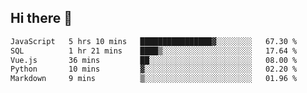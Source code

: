 ## Hi there 👋

<!--START_SECTION:waka-->

```txt
JavaScript   5 hrs 10 mins   ████████████████▓░░░░░░░░   67.30 %
SQL          1 hr 21 mins    ████▒░░░░░░░░░░░░░░░░░░░░   17.64 %
Vue.js       36 mins         ██░░░░░░░░░░░░░░░░░░░░░░░   08.00 %
Python       10 mins         ▓░░░░░░░░░░░░░░░░░░░░░░░░   02.20 %
Markdown     9 mins          ▒░░░░░░░░░░░░░░░░░░░░░░░░   01.96 %
```

<!--END_SECTION:waka-->

<!--
**taylor475/taylor475** is a ✨ _special_ ✨ repository because its `README.md` (this file) appears on your GitHub profile.

Here are some ideas to get you started:

- 🔭 I’m currently working on ...
- 🌱 I’m currently learning ...
- 👯 I’m looking to collaborate on ...
- 🤔 I’m looking for help with ...
- 💬 Ask me about ...
- 📫 How to reach me: ...
- 😄 Pronouns: ...
- ⚡ Fun fact: ...
-->
